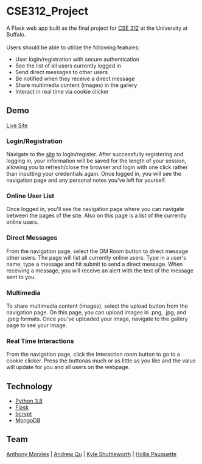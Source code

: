 # CSE312_Project
A Flask web app built as the final project for [CSE 312](cse312.com) at the University at Buffalo.<br><br>
Users should be able to utilize the following features:
- User login/registration with secure authentication
- See the list of all users currently logged in
- Send direct messages to other users
- Be notified when they receive a direct message
- Share multimedia content (images) in the gallery
- Interact in real time via cookie clicker

## Demo
[Live Site](http://cse312-05.dcsl.buffalo.edu)

### Login/Registration
Navigate to the [site](http://cse312-05.dcsl.buffalo.edu) to login/register. After successfully registering and logging in, your information will be saved for the length of your session, allowing you to refresh/close the browser and login with one click rather than inputting your credentials again. Once logged in, you will see the navigation page and any personal notes you've left for yourself.

### Online User List
Once logged in, you'll see the navigation page where you can navigate between the pages of the site. Also on this page is a list of the currently online users.

### Direct Messages
From the navigation page, select the DM Room button to direct message other users. The page will list all currently online users. Type in a user's name, type a message and hit submit to send a direct message. When receiving a message, you will receive an alert with the text of the message sent to you.

### Multimedia
To share multimedia content (images), select the upload button from the navigation page. On this page, you can upload images in .png, .jpg, and .jpeg formats. Once you've uploaded your image, navigate to the gallery page to see your image.

### Real Time Interactions
From the navigation page, click the Interaction room button to go to a cookie clicker. Press the buttonas much or as little as you like and the value will update for you and all users on the webpage.

## Technology
- [Python 3.8](https://www.python.org/)
- [Flask](https://flask.palletsprojects.com/en/1.1.x/)
- [bcrypt](https://pypi.org/project/bcrypt/)
- [MongoDB](https://www.mongodb.com/)

## Team
[Anthony Morales](https://github.com/AnthonyLMorales) | [Andrew Qu](https://github.com/Qu-Andrew) | [Kyle Shuttleworth](https://github.com/kyleshut) | [Hollis Pauquette](https://github.com/pauquette)
